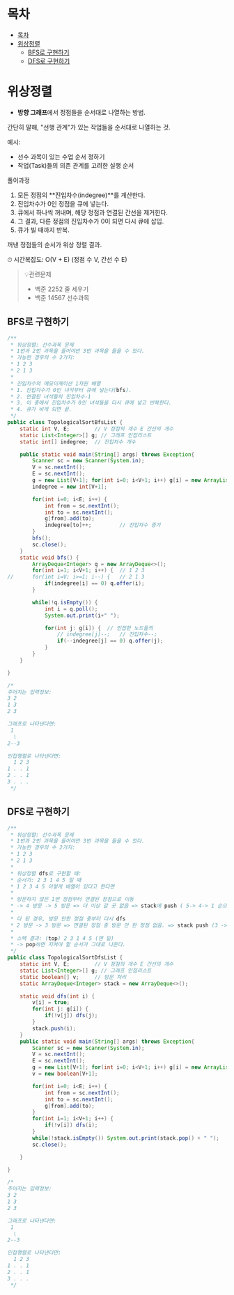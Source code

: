 # 목차

- [목차](#목차)
- [위상정렬](#위상정렬)
  - [BFS로 구현하기](#bfs로-구현하기)
  - [DFS로 구현하기](#dfs로-구현하기)

# 위상정렬

- **방향 그래프**에서 정점들을 순서대로 나열하는 방법.

간단히 말해, "선행 관계"가 있는 작업들을 순서대로 나열하는 것.

예시:

- 선수 과목이 있는 수업 순서 정하기
- 작업(Task)들의 의존 관계를 고려한 실행 순서

풀이과정

1. 모든 정점의 **진입차수(indegree)**를 계산한다.
2. 진입차수가 0인 정점을 큐에 넣는다.
3. 큐에서 하나씩 꺼내며, 해당 정점과 연결된 간선을 제거한다.
4. 그 결과, 다른 정점의 진입차수가 0이 되면 다시 큐에 삽입.
5. 큐가 빌 때까지 반복.

꺼낸 정점들의 순서가 위상 정렬 결과.

⏱ 시간복잡도: O(V + E) (정점 수 V, 간선 수 E)

> 💡관련문제
>
> - 백준 2252 줄 세우기
> - 백준 14567 선수과목

## BFS로 구현하기

```java
/**
 * 위상정렬: 선수과목 문제
 * 1번과 2번 과목을 들어야만 3번 과목을 들을 수 있다.
 * 가능한 경우의 수 2가지:
 * 1 2 3
 * 2 1 3
 *
 * 진입차수의 메모이제이션 1차원 배열
 * 1. 진입차수가 0인 녀석부터 큐에 넣는다(bfs).
 * 2. 연결된 녀석들의 진입차수-1
 * 3. 이 중에서 진입차수가 0인 녀석들을 다시 큐에 넣고 반복한다.
 * 4. 큐가 비게 되면 끝.
 */
public class TopologicalSortBfsList {
	static int V, E; 		// V 정점의 개수 E 간선의 개수
	static List<Integer>[] g; // 그래프 인접리스트
	static int[] indegree; 	// 진입차수 개수

	public static void main(String[] args) throws Exception{
		Scanner sc = new Scanner(System.in);
		V = sc.nextInt();
		E = sc.nextInt();
		g = new List[V+1]; for(int i=0; i<V+1; i++) g[i] = new ArrayList<>();
		indegree = new int[V+1];

		for(int i=0; i<E; i++) {
			int from = sc.nextInt();
			int to = sc.nextInt();
			g[from].add(to);
			indegree[to]++;			// 진입차수 증가
		}
		bfs();
		sc.close();
	}
	static void bfs() {
		ArrayDeque<Integer> q = new ArrayDeque<>();
		for(int i=1; i<V+1; i++) { 	// 1 2 3
//		for(int i=V; i>=1; i--) {	// 2 1 3
			if(indegree[i] == 0) q.offer(i);
		}

		while(!q.isEmpty()) {
			int i = q.poll();
			System.out.print(i+" ");

			for(int j: g[i]) { 	// 인접한 노드들의
				// indegree[j]--;	// 진입차수--;
				if(--indegree[j] == 0) q.offer(j);
			}
		}
	}

}

/*
주어지는 입력정보:
3 2
1 3
2 3

그래프로 나타낸다면:
 1
  \
2--3

인접행렬로 나타낸다면:
  1 2 3
1 . . 1
2 . . 1
3 . . .
 */
```

## DFS로 구현하기

```java
/**
 * 위상정렬: 선수과목 문제
 * 1번과 2번 과목을 들어야만 3번 과목을 들을 수 있다.
 * 가능한 경우의 수 2가지:
 * 1 2 3
 * 2 1 3
 *
 * 위상정렬 dfs로 구현할 때:
 * 순서가: 2 3 1 4 5 일 때
 * 1 2 3 4 5 이렇게 배열이 있다고 한다면
 *
 * 방문하지 않은 1번 정점부터 연결된 정점으로 이동
 * -> 4 방문 -> 5 방문 => 더 이상 갈 곳 없음 => stack에 push ( 5-> 4-> 1 순으로 push)
 *
 * 다 된 경우, 방문 안한 정점 중부터 다시 dfs
 * 2 방문 -> 3 방문 => 연결된 정점 중 방문 안 한 정점 없음. => stack push (3 -> 2순으로 push)
 *
 * 스택 결과: (top) 2 3 1 4 5 (맨 밑)
 * -> pop하면 지켜야 할 순서가 그대로 나온다.
 */
public class TopologicalSortDfsList {
	static int V, E; 		// V 정점의 개수 E 간선의 개수
	static List<Integer>[] g; // 그래프 인접리스트
	static boolean[] v; 	// 방문 처리
	static ArrayDeque<Integer> stack = new ArrayDeque<>();

	static void dfs(int i) {
		v[i] = true;
		for(int j: g[i]) {
			if(!v[j]) dfs(j);
		}
		stack.push(i);
	}
	public static void main(String[] args) throws Exception{
		Scanner sc = new Scanner(System.in);
		V = sc.nextInt();
		E = sc.nextInt();
		g = new List[V+1]; for(int i=0; i<V+1; i++) g[i] = new ArrayList<>();
		v = new boolean[V+1];

		for(int i=0; i<E; i++) {
			int from = sc.nextInt();
			int to = sc.nextInt();
			g[from].add(to);
		}
		for(int i=1; i<V+1; i++) {
			if(!v[i]) dfs(i);
		}
		while(!stack.isEmpty()) System.out.print(stack.pop() + " ");
		sc.close();

	}

}

/*
주어지는 입력정보:
3 2
1 3
2 3

그래프로 나타낸다면:
 1
  \
2--3

인접행렬로 나타낸다면:
  1 2 3
1 . . 1
2 . . 1
3 . . .
 */
```
